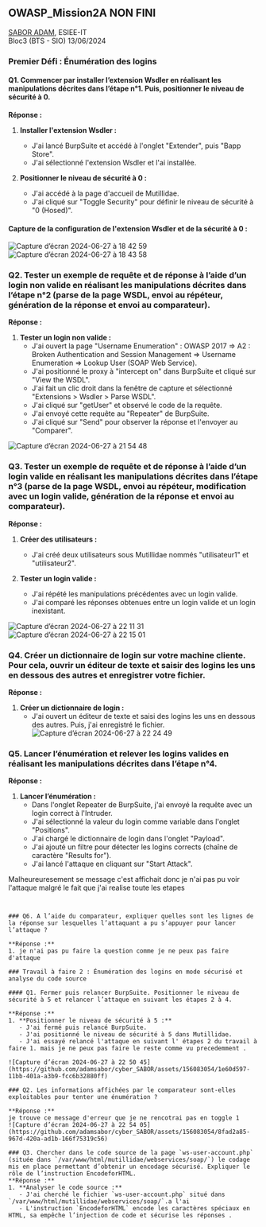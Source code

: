 ## OWASP_Mission2A NON FINI
[SABOR ADAM](mailto:saboradam5@gmail.com), ESIEE-IT  
Bloc3 (BTS - SIO) 13/06/2024

### Premier Défi : Énumération des logins

#### Q1. Commencer par installer l’extension Wsdler en réalisant les manipulations décrites dans l’étape n°1. Puis, positionner le niveau de sécurité à 0.

**Réponse :**
1. **Installer l'extension Wsdler :**
   - J'ai lancé BurpSuite et accédé à l'onglet "Extender", puis "Bapp Store".
   - J'ai sélectionné l'extension Wsdler et l'ai installée.

2. **Positionner le niveau de sécurité à 0 :**
   - J'ai accédé à la page d'accueil de Mutillidae.
   - J'ai cliqué sur "Toggle Security" pour définir le niveau de sécurité à "0 (Hosed)".

#### Capture de la configuration de l'extension Wsdler et de la sécurité à 0 :

![Capture d’écran 2024-06-27 à 18 42 59](https://github.com/adamsabor/cyber_SABOR/assets/156083054/61a1b453-bebc-46d8-8387-3c2891211e53)
![Capture d’écran 2024-06-27 à 18 43 58](https://github.com/adamsabor/cyber_SABOR/assets/156083054/ee0eea2b-1e19-426b-92b6-acb30ef46073)



### Q2. Tester un exemple de requête et de réponse à l’aide d’un login non valide en réalisant les manipulations décrites dans l’étape n°2 (parse de la page WSDL, envoi au répéteur, génération de la réponse et envoi au comparateur).

**Réponse :**
1. **Tester un login non valide :**
   - J'ai ouvert la page "Username Enumeration" : OWASP 2017 => A2 : Broken Authentication and Session Management => Username Enumeration => Lookup User (SOAP Web Service).
   - J'ai positionné le proxy à "intercept on" dans BurpSuite et cliqué sur "View the WSDL".
   - J'ai fait un clic droit dans la fenêtre de capture et sélectionné "Extensions > Wsdler > Parse WSDL".
   - J'ai cliqué sur "getUser" et observé le code de la requête.
   - J'ai envoyé cette requête au "Repeater" de BurpSuite.
   - J'ai cliqué sur "Send" pour observer la réponse et l'envoyer au "Comparer".


![Capture d’écran 2024-06-27 à 21 54 48](https://github.com/adamsabor/cyber_SABOR/assets/156083054/ce9a1324-6815-4394-8327-8a41346b28af)


### Q3. Tester un exemple de requête et de réponse à l’aide d’un login valide en réalisant les manipulations décrites dans l’étape n°3 (parse de la page WSDL, envoi au répéteur, modification avec un login valide, génération de la réponse et envoi au comparateur).

**Réponse :**
1. **Créer des utilisateurs :**
   - J'ai créé deux utilisateurs sous Mutillidae nommés "utilisateur1" et "utilisateur2".

2. **Tester un login valide :**
   - J'ai répété les manipulations précédentes avec un login valide.
   - J'ai comparé les réponses obtenues entre un login valide et un login inexistant.



![Capture d’écran 2024-06-27 à 22 11 31](https://github.com/adamsabor/cyber_SABOR/assets/156083054/9270ca85-ac77-4261-bb83-06b3ed37175f)
![Capture d’écran 2024-06-27 à 22 15 01](https://github.com/adamsabor/cyber_SABOR/assets/156083054/7e718d54-ad0e-4c92-bf33-04ed8381adb4)

### Q4. Créer un dictionnaire de login sur votre machine cliente. Pour cela, ouvrir un éditeur de texte et saisir des logins les uns en dessous des autres et enregistrer votre fichier.

**Réponse :**
1. **Créer un dictionnaire de login :**
   - J'ai ouvert un éditeur de texte et saisi des logins les uns en dessous des autres. Puis, j'ai enregistré le fichier.
![Capture d’écran 2024-06-27 à 22 24 49](https://github.com/adamsabor/cyber_SABOR/assets/156083054/c6750a87-bc96-4301-b913-8739418e1eae)

### Q5. Lancer l’énumération et relever les logins valides en réalisant les manipulations décrites dans l’étape n°4.

**Réponse :**
1. **Lancer l’énumération :**
   - Dans l'onglet Repeater de BurpSuite, j'ai envoyé la requête avec un login correct à l'Intruder.
   - J'ai sélectionné la valeur du login comme variable dans l'onglet "Positions".
   - J'ai chargé le dictionnaire de login dans l'onglet "Payload".
   - J'ai ajouté un filtre pour détecter les logins corrects (chaîne de caractère "Results for").
   - J'ai lancé l'attaque en cliquant sur "Start Attack".

Malheureuresement se message c'est affichait donc je n'ai pas pu voir l'attaque malgré le fait que j'ai realise toute les etapes

```![Capture d’écran 2024-06-27 à 22 45 29](https://github.com/adamsabor/cyber_SABOR/assets/156083054/3f24da61-3daa-4694-ab1e-0356d4e2ffee)


### Q6. A l’aide du comparateur, expliquer quelles sont les lignes de la réponse sur lesquelles l’attaquant a pu s’appuyer pour lancer l’attaque ?

**Réponse :**
1. je n'ai pas pu faire la question comme je ne peux pas faire d'attaque

### Travail à faire 2 : Énumération des logins en mode sécurisé et analyse du code source

#### Q1. Fermer puis relancer BurpSuite. Positionner le niveau de sécurité à 5 et relancer l’attaque en suivant les étapes 2 à 4.

**Réponse :**
1. **Positionner le niveau de sécurité à 5 :**
   - J'ai fermé puis relancé BurpSuite.
   - J'ai positionné le niveau de sécurité à 5 dans Mutillidae.
   - J'ai essayé relancé l'attaque en suivant l' étapes 2 du travail à faire 1. mais je ne peux pas faire le reste comme vu precedemment .

![Capture d’écran 2024-06-27 à 22 50 45](https://github.com/adamsabor/cyber_SABOR/assets/156083054/1e60d597-11bb-401a-a3b9-fcc6b32880ff)

### Q2. Les informations affichées par le comparateur sont-elles exploitables pour tenter une énumération ?

**Réponse :**
je trouve ce message d'erreur que je ne rencotrai pas en toggle 1
![Capture d’écran 2024-06-27 à 22 54 05](https://github.com/adamsabor/cyber_SABOR/assets/156083054/8fad2a85-967d-420a-ad1b-166f75319c56)

### Q3. Chercher dans le code source de la page `ws-user-account.php` (située dans `/var/www/html/mutillidae/webservices/soap/`) le codage mis en place permettant d’obtenir un encodage sécurisé. Expliquer le rôle de l’instruction EncodeforHTML.
**Réponse :**
1. **Analyser le code source :**
   - J'ai cherché le fichier `ws-user-account.php` situé dans `/var/www/html/mutillidae/webservices/soap/`.a l'ai
   - L'instruction `EncodeforHTML` encode les caractères spéciaux en  HTML, sa empêche l’injection de code et sécurise les réponses .



